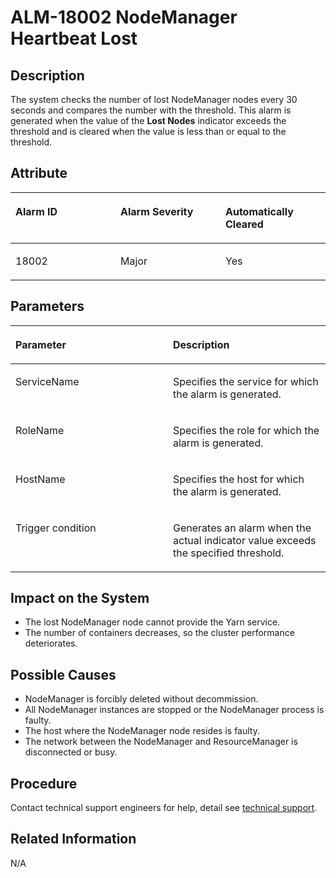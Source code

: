# ALM-18002 NodeManager Heartbeat Lost<a name="EN-US_TOPIC_0125375385"></a>

## Description<a name="s11c341269985462b95b9e014a79a3a80"></a>

The system checks the number of lost NodeManager nodes every 30 seconds and compares the number with the threshold. This alarm is generated when the value of the  **Lost Nodes**  indicator exceeds the threshold and is cleared when the value is less than or equal to the threshold.

## Attribute<a name="s270934954c8646c781df6e5c1fad404b"></a>

<a name="en-us_topic_0035998737_table65488131"></a>
<table><thead align="left"><tr id="en-us_topic_0035998737_row18827362"><th class="cellrowborder" valign="top" width="33.33333333333333%" id="mcps1.1.4.1.1"><p id="en-us_topic_0035998737_p48621330"><a name="en-us_topic_0035998737_p48621330"></a><a name="en-us_topic_0035998737_p48621330"></a>Alarm ID</p>
</th>
<th class="cellrowborder" valign="top" width="33.33333333333333%" id="mcps1.1.4.1.2"><p id="en-us_topic_0035998737_p46013667"><a name="en-us_topic_0035998737_p46013667"></a><a name="en-us_topic_0035998737_p46013667"></a>Alarm Severity</p>
</th>
<th class="cellrowborder" valign="top" width="33.33333333333333%" id="mcps1.1.4.1.3"><p id="en-us_topic_0035998737_p36119548"><a name="en-us_topic_0035998737_p36119548"></a><a name="en-us_topic_0035998737_p36119548"></a>Automatically Cleared</p>
</th>
</tr>
</thead>
<tbody><tr id="en-us_topic_0035998737_row40002310"><td class="cellrowborder" valign="top" width="33.33333333333333%" headers="mcps1.1.4.1.1 "><p id="en-us_topic_0035998737_p18961705"><a name="en-us_topic_0035998737_p18961705"></a><a name="en-us_topic_0035998737_p18961705"></a>18002</p>
</td>
<td class="cellrowborder" valign="top" width="33.33333333333333%" headers="mcps1.1.4.1.2 "><p id="en-us_topic_0035998737_p59503116"><a name="en-us_topic_0035998737_p59503116"></a><a name="en-us_topic_0035998737_p59503116"></a>Major</p>
</td>
<td class="cellrowborder" valign="top" width="33.33333333333333%" headers="mcps1.1.4.1.3 "><p id="en-us_topic_0035998737_p55023063"><a name="en-us_topic_0035998737_p55023063"></a><a name="en-us_topic_0035998737_p55023063"></a>Yes</p>
</td>
</tr>
</tbody>
</table>

## Parameters<a name="sf68ff60281704f84a14f3600dc6c39c9"></a>

<a name="en-us_topic_0035998737_table27683123"></a>
<table><thead align="left"><tr id="en-us_topic_0035998737_row23047586"><th class="cellrowborder" valign="top" width="50%" id="mcps1.1.3.1.1"><p id="en-us_topic_0035998737_p54915211"><a name="en-us_topic_0035998737_p54915211"></a><a name="en-us_topic_0035998737_p54915211"></a>Parameter</p>
</th>
<th class="cellrowborder" valign="top" width="50%" id="mcps1.1.3.1.2"><p id="en-us_topic_0035998737_p18947112"><a name="en-us_topic_0035998737_p18947112"></a><a name="en-us_topic_0035998737_p18947112"></a>Description</p>
</th>
</tr>
</thead>
<tbody><tr id="en-us_topic_0035998737_row58321122"><td class="cellrowborder" valign="top" width="50%" headers="mcps1.1.3.1.1 "><p id="en-us_topic_0035998737_p26390432"><a name="en-us_topic_0035998737_p26390432"></a><a name="en-us_topic_0035998737_p26390432"></a>ServiceName</p>
</td>
<td class="cellrowborder" valign="top" width="50%" headers="mcps1.1.3.1.2 "><p id="en-us_topic_0035998737_p57250251"><a name="en-us_topic_0035998737_p57250251"></a><a name="en-us_topic_0035998737_p57250251"></a>Specifies the service for which the alarm is generated.</p>
</td>
</tr>
<tr id="en-us_topic_0035998737_row45490212"><td class="cellrowborder" valign="top" width="50%" headers="mcps1.1.3.1.1 "><p id="en-us_topic_0035998737_p60828573"><a name="en-us_topic_0035998737_p60828573"></a><a name="en-us_topic_0035998737_p60828573"></a>RoleName</p>
</td>
<td class="cellrowborder" valign="top" width="50%" headers="mcps1.1.3.1.2 "><p id="en-us_topic_0035998737_p28167350"><a name="en-us_topic_0035998737_p28167350"></a><a name="en-us_topic_0035998737_p28167350"></a>Specifies the role for which the alarm is generated.</p>
</td>
</tr>
<tr id="en-us_topic_0035998737_row52179558"><td class="cellrowborder" valign="top" width="50%" headers="mcps1.1.3.1.1 "><p id="en-us_topic_0035998737_p65794642"><a name="en-us_topic_0035998737_p65794642"></a><a name="en-us_topic_0035998737_p65794642"></a>HostName</p>
</td>
<td class="cellrowborder" valign="top" width="50%" headers="mcps1.1.3.1.2 "><p id="en-us_topic_0035998737_p27765811"><a name="en-us_topic_0035998737_p27765811"></a><a name="en-us_topic_0035998737_p27765811"></a>Specifies the host for which the alarm is generated.</p>
</td>
</tr>
<tr id="en-us_topic_0035998737_row48565715"><td class="cellrowborder" valign="top" width="50%" headers="mcps1.1.3.1.1 "><p id="en-us_topic_0035998737_p41508862"><a name="en-us_topic_0035998737_p41508862"></a><a name="en-us_topic_0035998737_p41508862"></a>Trigger condition</p>
</td>
<td class="cellrowborder" valign="top" width="50%" headers="mcps1.1.3.1.2 "><p id="en-us_topic_0035998737_p6774674"><a name="en-us_topic_0035998737_p6774674"></a><a name="en-us_topic_0035998737_p6774674"></a>Generates an alarm when the actual indicator value exceeds the specified threshold.</p>
</td>
</tr>
</tbody>
</table>

## Impact on the System<a name="s86d6a012d5a24b13ae6e7f0159299fc0"></a>

-   The lost NodeManager node cannot provide the Yarn service.
-   The number of containers decreases, so the cluster performance deteriorates.

## Possible Causes<a name="s71f777d5e4d742b99363a755bd0b178f"></a>

-   NodeManager is forcibly deleted without decommission.
-   All NodeManager instances are stopped or the NodeManager process is faulty.
-   The host where the NodeManager node resides is faulty.
-   The network between the NodeManager and ResourceManager is disconnected or busy.

## Procedure<a name="s99ca0426600d49beb1edd42982fe7a0d"></a>

Contact technical support engineers for help, detail see  [technical support](https://docs.otc.t-systems.com/en-us/public/learnmore.html).

## Related Information<a name="sc2afa0a5b88b4c4cacadeae88ec0e348"></a>

N/A

